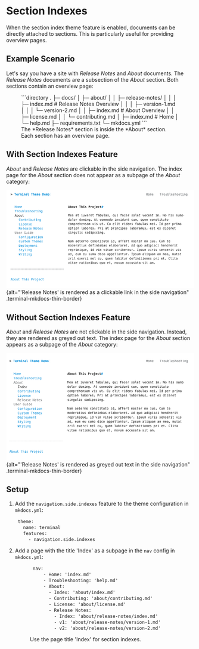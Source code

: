 # Section Indexes

When the section index theme feature is enabled, documents can be directly attached to sections.  This is particularly useful for providing overview pages. 

## Example Scenario
Let's say you have a site with *Release Notes* and *About* documents.  The *Release Notes* documents are a subsection of the *About* section.  Both sections contain an overview page:

<figure markdown>
```directory
.
├─ docs/
│  ├─ about/
│  │  ├─ release-notes/
│  │  │  ├─ index.md          # Release Notes Overview
│  │  │  ├─ version-1.md
│  │  │  └─ version-2.md
│  │  ├─ index.md             # About Overview
│  │  ├─ license.md
│  │  └─ contributing.md
│  ├─ index.md                # Home
│  └─ help.md
├─ requirements.txt
└─ mkdocs.yml
```
<figcaption markdown>The *Release Notes* section is inside the *About* section.<br>Each section has an overview page.</figcaption>
</figure>

## With Section Indexes Feature
*About* and *Release Notes* are clickable in the side navigation.  The index page for the *About* section does not appear as a subpage of the *About* category:

![section index pages enabled](../img/about_page_with_section_indexes.png){alt="'Release Notes' is rendered as a clickable link in the side navigation" .terminal-mkdocs-thin-border}

## Without Section Indexes Feature
*About* and *Release Notes* are not clickable in the side navigation.  Instead, they are rendered as greyed out text.  The index page for the *About* section appears as a subpage of the *About* category:

![section index pages enabled](../img/about_page_without_section_indexes.png){alt="'Release Notes' is rendered as greyed out text in the side navigation" .terminal-mkdocs-thin-border}


## Setup
1. Add the `navigation.side.indexes` feature to the theme configuration in `mkdocs.yml`:

        
        theme:
          name: terminal
          features:
            - navigation.side.indexes
        

2. Add a page with the title 'Index' as a subpage in the `nav` config in `mkdocs.yml`:

      <figure markdown>


        nav:
            - Home: 'index.md'
            - Troubleshooting: 'help.md'
            - About: 
              - Index: 'about/index.md'
              - Contributing: 'about/contributing.md'
              - License: 'about/license.md'
              - Release Notes:
                - Index: 'about/release-notes/index.md'
                - v1: 'about/release-notes/version-1.md'
                - v2: 'about/release-notes/version-2.md'

      <figcaption markdown>Use the page title 'Index' for section indexes.</figcaption>
      </figure>


